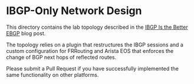 # IBGP-Only Network Design

This directory contains the lab topology described in the [IBGP Is the Better EBGP](https://blog.ipspace.net/2025/01/ibgp-better-ebgp/) blog post.

The topology relies on a plugin that restructures the IBGP sessions and a custom configuration for FRRouting and Arista EOS that enforces the change of BGP next hops of reflected routes. 

Please submit a Pull Request if you have successfully implemented the same functionality on other platforms.
